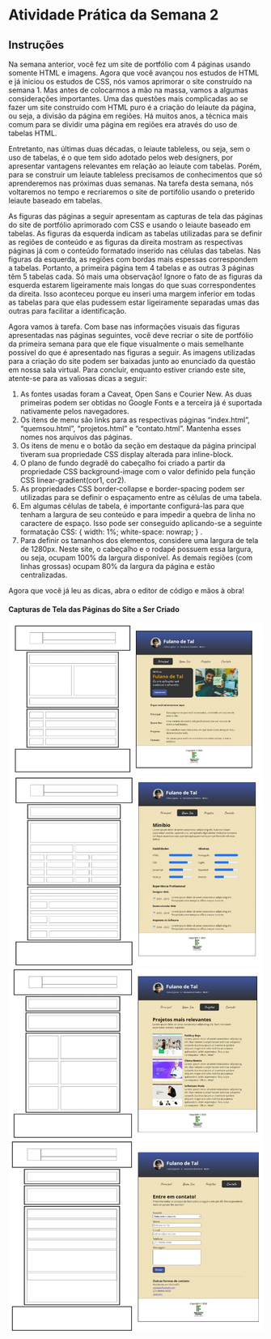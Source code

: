 # Atividade Prática da Semana 2


## Instruções

Na semana anterior, você fez um site de portfólio com 4 páginas usando somente HTML e imagens. Agora que você avançou nos estudos de HTML e já iniciou os estudos de CSS, nós vamos aprimorar o site construído na semana 1. Mas antes de colocarmos a mão na massa, vamos a algumas considerações importantes. Uma das questões mais complicadas ao se fazer um site construído com HTML puro é a criação do leiaute da página, ou seja, a divisão da página em regiões. Há muitos anos, a técnica mais comum para se dividir uma página em regiões era através do uso de tabelas HTML.
   
Entretanto, nas últimas duas décadas, o leiaute tableless, ou seja, sem o uso de tabelas, é o que tem sido adotado pelos web designers, por apresentar vantagens relevantes em relação ao leiaute com tabelas. Porém, para se construir um leiaute tableless precisamos de conhecimentos que só aprenderemos nas próximas duas semanas. Na tarefa desta semana, nós voltaremos no tempo e recriaremos o site de portifólio usando o preterido leiaute baseado em tabelas. 

As figuras das páginas a seguir apresentam as capturas de tela das páginas do site de portfólio aprimorado com CSS e usando o leiaute baseado em tabelas. As figuras da esquerda indicam as tabelas utilizadas para se definir as regiões de conteúdo e as figuras da direita mostram as respectivas páginas já com o conteúdo formatado inserido nas células das tabelas. Nas figuras da esquerda, as regiões com bordas mais espessas correspondem a tabelas. Portanto, a primeira página tem 4 tabelas e as outras 3 páginas têm 5 tabelas cada. Só mais uma observação! Ignore o fato de as figuras da esquerda estarem ligeiramente mais longas do que suas correspondentes da direita. Isso aconteceu porque eu inseri uma margem inferior em todas as tabelas para que elas pudessem estar ligeiramente separadas umas das outras para facilitar a identificação. 

Agora vamos à tarefa. Com base nas informações visuais das figuras apresentadas nas páginas seguintes, você deve recriar o site de portfólio da primeira semana para que ele fique visualmente o mais semelhante possível do que é apresentado nas figuras a seguir. As imagens utilizadas para a criação do site podem ser baixadas junto ao enunciado da questão em nossa sala virtual. Para concluir, enquanto estiver criando este site, atente-se para as valiosas dicas a seguir: 

1)	As fontes usadas foram a Caveat, Open Sans e Courier New. As duas primeiras podem ser obtidas no Google Fonts e a terceira já é suportada nativamente pelos navegadores. 
2)	Os itens de menu são links para as respectivas páginas “index.html”, “quemsou.html”, “projetos.html” e “contato.html”. Mantenha esses nomes nos arquivos das páginas. 
3)	Os itens de menu e o botão da seção em destaque da página principal tiveram sua propriedade CSS display alterada para inline-block. 
4)	O plano de fundo degradê do cabeçalho foi criado a partir da propriedade CSS background-image com o valor definido pela função CSS linear-gradient(cor1, cor2). 
5)	As propriedades CSS border-collapse e border-spacing podem ser utilizadas para se definir o espaçamento entre as células de uma tabela. 
6)	Em algumas células de tabela, é importante configurá-las para que tenham a largura de seu conteúdo e para impedir a quebra de linha no caractere de espaço. Isso pode ser conseguido aplicando-se a seguinte formatação CSS: { width: 1%; white-space: nowrap; } . 
7)	Para definir os tamanhos dos elementos, considere uma largura de tela de 1280px. Neste site, o cabeçalho e o rodapé possuem essa largura, ou seja, ocupam 100% da largura disponível. As demais regiões (com linhas grossas) ocupam 80% da largura da página e estão centralizadas. 

Agora que você já leu as dicas, abra o editor de código e mãos à obra! 

#### Capturas de Tela das Páginas do Site a Ser Criado 

![download](assets/site01.png)
![download](assets/site02.png)
![download](assets/site03.png)
![download](assets/site04.png)